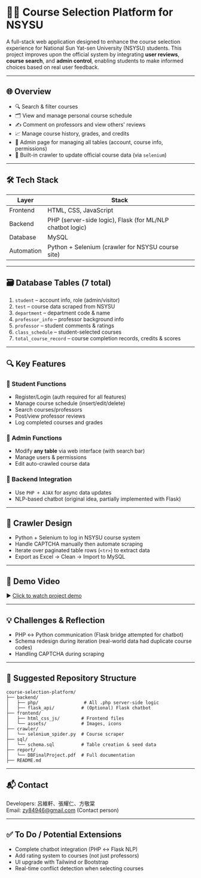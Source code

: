 # 🧑‍🎓 Course Selection Platform for NSYSU

A full-stack web application designed to enhance the course selection experience for National Sun Yat-sen University (NSYSU) students. This project improves upon the official system by integrating **user reviews**, **course search**, and **admin control**, enabling students to make informed choices based on real user feedback.

---

## 🌐 Overview

- 🔍 Search & filter courses
- 🗂️ View and manage personal course schedule
- ✍️ Comment on professors and view others' reviews
- 📈 Manage course history, grades, and credits
- 🔐 Admin page for managing all tables (account, course info, permissions)
- 🧠 Built-in crawler to update official course data (via `selenium`)

---

## 🛠 Tech Stack

| Layer | Stack |
|-------|-------|
| Frontend | HTML, CSS, JavaScript |
| Backend  | PHP (server-side logic), Flask (for ML/NLP chatbot logic) |
| Database | MySQL |
| Automation | Python + Selenium (crawler for NSYSU course site) |

---

## 🗃️ Database Tables (7 total)

1. `student` – account info, role (admin/visitor)
2. `test` – course data scraped from NSYSU
3. `department` – department code & name
4. `professor_info` – professor background info
5. `professor` – student comments & ratings
6. `class_schedule` – student-selected courses
7. `total_course_record` – course completion records, credits & scores

---

## 🔍 Key Features

### 📌 Student Functions
- Register/Login (auth required for all features)
- Manage course schedule (insert/edit/delete)
- Search courses/professors
- Post/view professor reviews
- Log completed courses and grades

### 🔐 Admin Functions
- Modify **any table** via web interface (with search bar)
- Manage users & permissions
- Edit auto-crawled course data

### 🔁 Backend Integration
- Use `PHP + AJAX` for async data updates
- NLP-based chatbot (original idea, partially implemented with Flask)

---

## 🧪 Crawler Design
- Python + Selenium to log in NSYSU course system
- Handle CAPTCHA manually then automate scraping
- Iterate over paginated table rows (`<tr>`) to extract data
- Export as Excel → Clean → Import to MySQL

---

## 🎥 Demo Video

▶️ [Click to watch project demo](https://youtu.be/x3hON8OKhTY)

---

## 💡 Challenges & Reflection
- PHP ↔️ Python communication (Flask bridge attempted for chatbot)
- Schema redesign during iteration (real-world data had duplicate course codes)
- Handling CAPTCHA during scraping

---

## 📁 Suggested Repository Structure

```
course-selection-platform/
├── backend/
│   ├── php/                 # All .php server-side logic
│   ├── flask_api/          # (Optional) Flask chatbot
├── frontend/
│   ├── html_css_js/        # Frontend files
│   └── assets/             # Images, icons
├── crawler/
│   └── selenium_spider.py  # Course scraper
├── sql/
│   └── schema.sql          # Table creation & seed data
├── report/
│   └── DBFinalProject.pdf  # Full documentation
├── README.md
```

---

## 📬 Contact

Developers: 呂維軒、張耀仁、方敬棠  
Email: zy84946@gmail.com (Contact person)

---

## ✅ To Do / Potential Extensions
- Complete chatbot integration (PHP ↔ Flask NLP)
- Add rating system to courses (not just professors)
- UI upgrade with Tailwind or Bootstrap
- Real-time conflict detection when selecting courses
